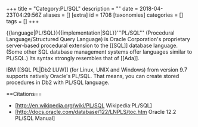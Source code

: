 +++
title = "Category:PL/SQL"
description = ""
date = 2018-04-23T04:29:56Z
aliases = []
[extra]
id = 1708
[taxonomies]
categories = []
tags = []
+++

{{language|PL/SQL}}{{implementation|SQL}}'''PL/SQL''' (Procedural Language/Structured Query Language) is Oracle Corporation's proprietary server-based procedural extension to the [[SQL]] database language. (Some other SQL database management systems offer languages similar to PL/SQL.) Its syntax strongly resembles that of [[Ada]].

IBM [[SQL PL|Db2 LUW]] (for Linux, UNIX and Windows) from version 9.7 supports natively Oracle's PL/SQL. That means, you can create stored procedures in Db2 with PL/SQL language.

==Citations==
* [http://en.wikipedia.org/wiki/PL/SQL Wikipedia:PL/SQL]
* [http://docs.oracle.com/database/122/LNPLS/toc.htm Oracle 12.2 PL/SQL Manual]
